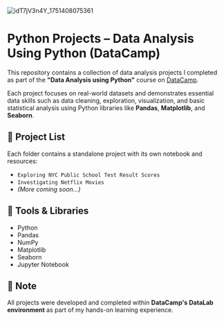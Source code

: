 ![idT7jV3n4Y_1751408075361](https://github.com/user-attachments/assets/df4f368f-3928-461f-b29e-17d47972d49b)


# Python Projects – Data Analysis Using Python (DataCamp)

This repository contains a collection of data analysis projects I completed as part of the **"Data Analysis using Python"** course on [DataCamp](https://www.datacamp.com/).

Each project focuses on real-world datasets and demonstrates essential data skills such as data cleaning, exploration, visualization, and basic statistical analysis using Python libraries like **Pandas**, **Matplotlib**, and **Seaborn**.

## 📂 Project List

Each folder contains a standalone project with its own notebook and resources:

- `Exploring NYC Public School Test Result Scores`
- `Investigating Netflix Movies`
- *(More coming soon...)*

## 🧰 Tools & Libraries

- Python
- Pandas
- NumPy
- Matplotlib
- Seaborn
- Jupyter Notebook

## 📌 Note

All projects were developed and completed within **DataCamp's DataLab environment** as part of my hands-on learning experience.
